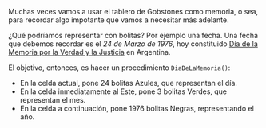Muchas veces vamos a usar el tablero de Gobstones como memoria, o sea, para recordar algo impotante que vamos a necesitar más adelante. 

¿Qué podríamos representar con bolitas? Por ejemplo una fecha. Una fecha que debemos recordar es el _24 de Marzo de 1976_, hoy constituido [Día de la Memoria por la Verdad y la Justicia](http://www.me.gov.ar/efeme/24demarzo/index.html) en Argentina.

El objetivo, entonces, es hacer un procedimiento `DiaDeLaMemoria()`:

* En la celda actual, pone 24 bolitas Azules, que representan el día.
* En la celda inmediatamente al Este, pone 3 bolitas Verdes, que representan el mes.
* En la celda a continuación, pone 1976 bolitas Negras, representando el año.